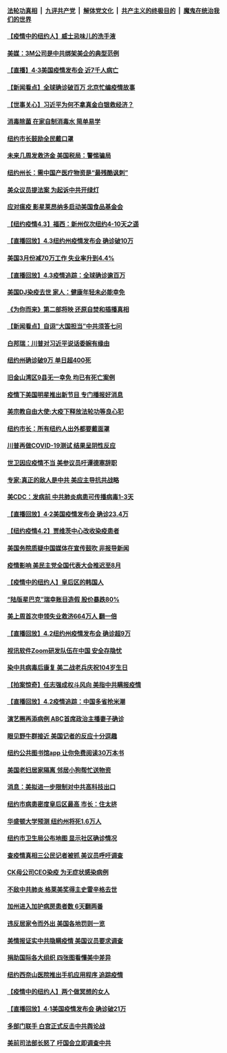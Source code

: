 

####  [法轮功真相](../../../../basic/blob/master/README.md?t=04040630) &nbsp;|&nbsp; [九评共产党](../../../../9ping.md/blob/master/README.md?t=04040630) &nbsp;|&nbsp; [解体党文化](../../../../jtdwh.md/blob/master/README.md?t=04040630)  &nbsp;|&nbsp; [共产主义的终极目的](../../../../gczydzjmd.md/blob/master/README.md?t=04040630) &nbsp;|&nbsp; [魔鬼在统治我们的世界](../../../../mgztzwmdsj.md/blob/master/README.md?t=04040630) 

#### [【疫情中的纽约人】威士忌味儿的洗手液](../pages/nsc412/n12001669.md?t=04040630) 

#### [美媒：3M公司是中共绑架美企的典型范例](../pages/nsc412/n12001604.md?t=04040630) 

#### [【直播】4·3美国疫情发布会 近7千人病亡](../pages/nsc412/n12001635.md?t=04040630) 

#### [【新闻看点】全球确诊破百万 北京忙编疫情故事](../pages/nsc412/n12001502.md?t=04040630) 

#### [【世事关心】习近平为何不拿真金白银救经济？](../pages/nsc412/n12001498.md?t=04040630) 

#### [消毒除菌 在家自制消毒水 简单易学](../pages/nsc412/n12000055.md?t=04040630) 

#### [纽约市长鼓励全民戴口罩](../pages/nsc412/n11999931.md?t=04040630) 

#### [未来几周发救济金 美国税局：警惕骗局](../pages/nsc412/n11999956.md?t=04040630) 

#### [纽约州长：需中国产医疗物资是“最残酷讽刺”](../pages/nsc412/n11999951.md?t=04040630) 

#### [美众议员提法案 为起诉中共开绿灯](../pages/nsc412/n12001189.md?t=04040630) 

#### [应对瘟疫 影星莱昂纳多启动美国食品基金会](../pages/nsc412/n12001069.md?t=04040630) 

#### [【纽约疫情4.3】福西：新州仅次纽约4-10天之遥](../pages/nsc412/n12000660.md?t=04040630) 

#### [【直播回放】4.3纽约州疫情发布会 确诊破10万](../pages/nsc412/n12000925.md?t=04040630) 

#### [美国3月份减70万工作 失业率升到4.4%](../pages/nsc412/n12001034.md?t=04040630) 

#### [【直播回放】4.3疫情追踪：全球确诊逾百万](../pages/nsc412/n12000743.md?t=04040630) 

#### [美国DJ染疫去世 家人：健康年轻未必能幸免](../pages/nsc412/n12000519.md?t=04040630) 

#### [《为你而来》第二部将映 还原自焚和插播真相](../pages/nsc412/n11999351.md?t=04040630) 

#### [【新闻看点】自诩“大国担当”中共须答七问](../pages/nsc412/n11998786.md?t=04040630) 

#### [白邦瑞：川普对习近平说话委婉有缘由](../pages/nsc412/n11998520.md?t=04040630) 

#### [纽约州确诊破9万 单日超400死](../pages/nsc412/n11999962.md?t=04040630) 

#### [旧金山湾区9县无一幸免      均已有死亡案例](../pages/nsc412/n12000031.md?t=04040630) 

#### [疫情下美国明星推出新节目 专门播报好消息](../pages/nsc412/n11999922.md?t=04040630) 

#### [美宗教自由大使:大疫下释放法轮功等良心犯](../pages/nsc412/n11999415.md?t=04040630) 

#### [纽约市长：所有纽约人出外都要戴面罩](../pages/nsc412/n11999443.md?t=04040630) 

#### [川普再做COVID-19测试 结果呈阴性反应](../pages/nsc412/n11999581.md?t=04040630) 

#### [世卫因应疫情不当 美参议员吁谭德塞辞职](../pages/nsc412/n11999215.md?t=04040630) 

#### [专家:真正的敌人是中共 美应主导抗共战略](../pages/nsc412/n11998983.md?t=04040630) 

#### [美CDC：发病前 中共肺炎病患可传播病毒1-3天](../pages/nsc412/n11999264.md?t=04040630) 

#### [【直播回放】4·2美国疫情发布会 确诊23.4万](../pages/nsc412/n11999031.md?t=04040630) 

#### [【纽约疫情4.2】贾维茨中心改收染疫患者](../pages/nsc412/n11997935.md?t=04040630) 

#### [美国务院质疑中国媒体在宣传鼓吹 非报导新闻](../pages/nsc412/n11999040.md?t=04040630) 

#### [疫情影响 美民主党全国代表大会推迟至8月](../pages/nsc412/n11998957.md?t=04040630) 

#### [【疫情中的纽约人】皇后区的韩国人](../pages/nsc412/n11998706.md?t=04040630) 

#### [“陆版星巴克”瑞幸账目造假 股价暴跌80%](../pages/nsc412/n11998502.md?t=04040630) 

#### [美上周首次申领失业救济664万人 翻一倍](../pages/nsc412/n11998503.md?t=04040630) 

#### [【直播回放】4.2纽约州疫情发布会 确诊超9万](../pages/nsc412/n11998249.md?t=04040630) 

#### [视讯软件Zoom研发队伍在中国 安全存隐忧](../pages/nsc412/n11997146.md?t=04040630) 

#### [染中共病毒后康复 美二战老兵庆祝104岁生日](../pages/nsc412/n11997956.md?t=04040630) 

#### [【拍案惊奇】任志强成权斗风向 美指中共瞒报疫情](../pages/nsc412/n11997013.md?t=04040630) 

#### [【直播回放】4.2疫情追踪：中国多省抢米潮](../pages/nsc412/n11997987.md?t=04040630) 

#### [演艺圈再添病例 ABC首席政治主播妻子确诊](../pages/nsc412/n11997713.md?t=04040630) 

#### [眼见野牛群接近 美国记者的反应十分逗趣](../pages/nsc412/n11997676.md?t=04040630) 

#### [纽约公共图书馆app 让你免费阅读30万本书](../pages/nsc412/n11997430.md?t=04040630) 

#### [美国老妇居家隔离 邻居小狗帮忙送物资](../pages/nsc412/n11997114.md?t=04040630) 

#### [消息：美拟进一步限制对中共高科技出口](../pages/nsc412/n11996942.md?t=04040630) 

#### [纽约市病患密度皇后区最高 市长：住太挤](../pages/nsc412/n11997133.md?t=04040630) 

#### [华盛顿大学预测  纽约州将死1.6万人](../pages/nsc412/n11997150.md?t=04040630) 

#### [纽约市卫生局公布地图  显示社区确诊情况](../pages/nsc412/n11997130.md?t=04040630) 

#### [查疫情真相三公民记者被抓 美议员呼吁调查](../pages/nsc412/n11996846.md?t=04040630) 

#### [CK母公司CEO染疫 为无症状感染病例](../pages/nsc412/n11996981.md?t=04040630) 

#### [不敌中共肺炎 格莱美奖得主史雷辛格去世](../pages/nsc412/n11997037.md?t=04040630) 

#### [加州进入加护病房患者数   6天翻两番](../pages/nsc412/n11997126.md?t=04040630) 

#### [违反居家令而外出 美国各地罚则一览](../pages/nsc412/n11996754.md?t=04040630) 

#### [美情报证实中共隐瞒疫情 美国议员要求调查](../pages/nsc412/n11996650.md?t=04040630) 

#### [捐助国际各大组织 四张图看懂美中差异](../pages/nsc412/n11996177.md?t=04040630) 

#### [纽约西奈山医院推出手机应用程序 追踪疫情](../pages/nsc412/n11995940.md?t=04040630) 

#### [【疫情中的纽约人】两个做冥想的女人](../pages/nsc412/n11995980.md?t=04040630) 

#### [【直播回放】4·1美国疫情发布会 确诊破21万](../pages/nsc412/n11996100.md?t=04040630) 

#### [多部门联手 白宫正式反击中共舆论战](../pages/nsc412/n11996230.md?t=04040630) 

#### [美前司法部长怒了 吁国会立即调查中共](../pages/nsc412/n11996108.md?t=04040630) 

